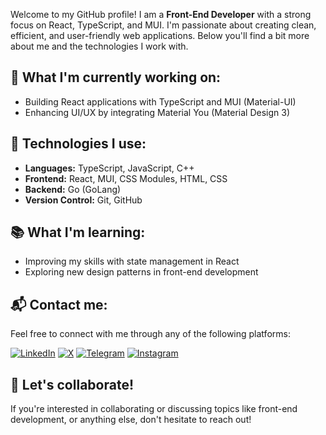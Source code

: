 Welcome to my GitHub profile! I am a **Front-End Developer** with a strong focus on React, TypeScript, and MUI. I'm passionate about creating clean, efficient, and user-friendly web applications. Below you'll find a bit more about me and the technologies I work with.

## 🌱 What I'm currently working on:

- Building React applications with TypeScript and MUI (Material-UI)
- Enhancing UI/UX by integrating Material You (Material Design 3)

## 🚀 Technologies I use:

- **Languages:** TypeScript, JavaScript, C++
- **Frontend:** React, MUI, CSS Modules, HTML, CSS
- **Backend:** Go (GoLang)
- **Version Control:** Git, GitHub

## 📚 What I'm learning:

- Improving my skills with state management in React
- Exploring new design patterns in front-end development


## 📬 Contact me:

Feel free to connect with me through any of the following platforms:

 [![LinkedIn](https://img.shields.io/badge/-LinkedIn-0077B5?style=flat-square&logo=linkedin&logoColor=white)](https://www.linkedin.com/in/ruhollah-naseri/)
 [![X](https://img.shields.io/badge/-X-1DA1F2?style=flat-square&logo=x&logoColor=white)](https://x.com/Ruhollah_82)
 [![Telegram](https://img.shields.io/badge/-Telegram-0088CC?style=flat-square&logo=telegram&logoColor=white)](https://t.me/ruhollah_82)
 [![Instagram](https://img.shields.io/badge/-Instagram-E4405F?style=flat-square&logo=instagram&logoColor=white)](https://www.instagram.com/ruhollah_82/)

## 💬 Let's collaborate!

If you're interested in collaborating or discussing topics like front-end development, or anything else, don't hesitate to reach out!

